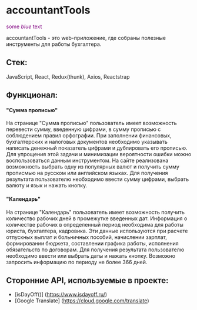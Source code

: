 # accountantTools
<span style="color:purple">some *blue* text</span>

accountantTools - это web-приложение, где собраны полезные инструменты для работы бухгалтера.

## Стек:

JavaScript, React, Redux(thunk), Axios, Reactstrap

## Функционал:

#### "Cумма прописью"
На странице "Cумма прописью" пользователь имеет возможность перевести сумму, введенную цифрами, в сумму прописью с соблюдением правил орфографии. При заполнении финансовых, бухгалтерских и налоговых документов необходимо указывать написать денежный показатель цифрами и дублировать его прописью. Для упрощения этой задачи и минимизации вероятности ошибки можно воспользоваться данным инструментом. На сайте реализована возможность выбрать одну из популярных валют и получить сумму прописмью на русском или английском языках.
Для получения результата пользователю необходимо ввести сумму цифрами, выбрать валюту и язык и нажать кнопку.

#### "Календарь"
На странице "Календарь" пользователь имеет возможность получить количество рабочих дней в промежутке введенных дат. Информация о количестве рабочих в определенный период необходима для работы юриста, бухгалтера, кадровика. Эти данные используются при расчете отпускных выплат и больничных пособий, начислении зарплат, формировании бюджета, составлении графика работы, исполнения обязательств по договорам.
Для получения результата пользователю необходимо ввести или выбрать даты и нажать кнопку. Возможно запросить информацию по периоду не более 366 дней.

## Сторонние API, используемые в проекте:
- [isDayOff()] (https://www.isdayoff.ru/) 
- [Google Translate] (https://cloud.google.com/translate)
